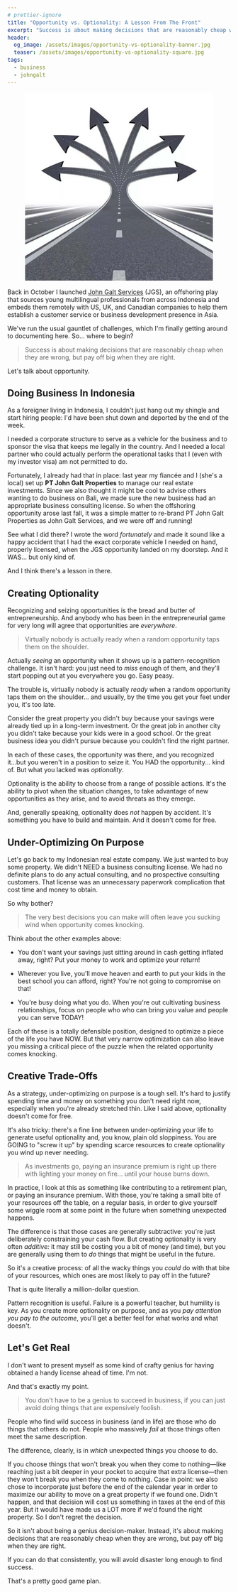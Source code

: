```yaml
---
# prettier-ignore
title: "Opportunity vs. Optionality: A Lesson From The Front"
excerpt: "Success is about making decisions that are reasonably cheap when they are wrong, but pay off big when they are right."
header:
  og_image: /assets/images/opportunity-vs-optionality-banner.jpg
  teaser: /assets/images/opportunity-vs-optionality-square.jpg
tags:
  - business
  - johngalt
---
```


<figure class="align-left drop-image">
    <img src="/assets/images/opportunity-vs-optionality-square.jpg">
</figure>

Back in October I launched [John Galt Services](https://johngalt.id) (JGS), an offshoring play that sources young multilingual professionals from across Indonesia and embeds them remotely with US, UK, and Canadian companies to help them establish a customer service or business development presence in Asia.

We've run the usual gauntlet of challenges, which I'm finally getting around to documenting here. So... where to begin?

> Success is about making decisions that are reasonably cheap when they are wrong, but pay off big when they are right.

Let's talk about opportunity.

## Doing Business In Indonesia

As a foreigner living in Indonesia, I couldn't just hang out my shingle and start hiring people: I'd have been shut down and deported by the end of the week.

I needed a corporate structure to serve as a vehicle for the business and to sponsor the visa that keeps me legally in the country. And I needed a local partner who could actually perform the operational tasks that I (even with my investor visa) am not permitted to do.

Fortunately, I already had that in place: last year my fiancée and I (she's a local) set up **PT John Galt Properties** to manage our real estate investments. Since we also thought it might be cool to advise others wanting to do business on Bali, we made sure the new business had an appropriate business consulting license. So when the offshoring opportunity arose last fall, it was a simple matter to re-brand PT John Galt Properties as John Galt Services, and we were off and running!

See what I did there? I wrote the word _fortunately_ and made it sound like a happy accident that I had the exact corporate vehicle I needed on hand, properly licensed, when the JGS opportunity landed on my doorstep. And it WAS... but only kind of.

And I think there's a lesson in there.

## Creating Optionality

Recognizing and seizing opportunities is the bread and butter of entrepreneurship. And anybody who has been in the entrepreneurial game for very long will agree that opportunities are _everywhere_.

> Virtually nobody is actually ready when a random opportunity taps them on the shoulder.

Actually _seeing_ an opportunity when it shows up is a pattern-recognition challenge. It isn't hard: you just need to _miss_ enough of them, and they'll start popping out at you everywhere you go. Easy peasy.

The trouble is, virtually nobody is actually _ready_ when a random opportunity taps them on the shoulder... and usually, by the time you get your feet under you, it's too late.

Consider the great property you didn't buy because your savings were already tied up in a long-term investment. Or the great job in another city you didn't take because your kids were in a good school. Or the great business idea you didn't pursue because you couldn't find the right partner.

In each of these cases, the opportunity was there, and you recognized it...but you weren't in a position to seize it. You HAD the opportunity... kind of. But what you lacked was _optionality_.

Optionality is the ability to choose from a range of possible actions. It's the ability to pivot when the situation changes, to take advantage of new opportunities as they arise, and to avoid threats as they emerge.

And, generally speaking, optionality does _not_ happen by accident. It's something you have to build and maintain. And it doesn't come for free.

## Under-Optimizing On Purpose

Let's go back to my Indonesian real estate company. We just wanted to buy some property. We didn't NEED a business consulting license. We had no definite plans to do any actual consulting, and no prospective consulting customers. That license was an unnecessary paperwork complication that cost time and money to obtain.

So why bother?

> The very best decisions you can make will often leave you sucking wind when opportunity comes knocking.

Think about the other examples above:

- You don't want your savings just sitting around in cash getting inflated away, right? Put your money to work and optimize your return!

- Wherever you live, you'll move heaven and earth to put your kids in the best school you can afford, right? You're not going to compromise on that!

- You're busy doing what you do. When you're out cultivating business relationships, focus on people who who can bring you value and people you can serve TODAY!

Each of these is a totally defensible position, designed to optimize a piece of the life you have NOW. But that very narrow optimization can also leave you missing a critical piece of the puzzle when the related opportunity comes knocking.

## Creative Trade-Offs

As a strategy, under-optimizing on purpose is a tough sell. It's hard to justify spending time and money on something you don't need right now, especially when you're already stretched thin. Like I said above, optionality doesn't come for free.

It's also tricky: there's a fine line between under-optimizing your life to generate useful optionality and, you know, plain old sloppiness. You are GOING to "screw it up" by spending scarce resources to create optionality you wind up never needing.

> As investments go, paying an insurance premium is right up there with lighting your money on fire... until your house burns down.

In practice, I look at this as something like contributing to a retirement plan, or paying an insurance premium. With those, you're taking a small bite of your resources off the table, on a regular basis, in order to give yourself some wiggle room at some point in the future when something unexpected happens.

The difference is that those cases are generally subtractive: you're just deliberately constraining your cash flow. But creating optionality is very often _additive:_ it may still be costing you a bit of money (and time), but you are generally using them to _do_ things that might be useful in the future.

So it's a creative process: of all the wacky things you _could_ do with that bite of your resources, which ones are most likely to pay off in the future?

That is quite literally a million-dollar question.

Pattern recognition is useful. Failure is a powerful teacher, but humility is key. As you create more optionality on purpose, and as you _pay attention you pay to the outcome_, you'll get a better feel for what works and what doesn't.

## Let's Get Real

I don't want to present myself as some kind of crafty genius for having obtained a handy license ahead of time. I'm not.

And that's exactly my point.

> You don't have to be a genius to succeed in business, if you can just avoid doing things that are expensively foolish.

People who find wild success in business (and in life) are those who do things that others do not. People who massively _fail_ at those things often meet the same description.

The difference, clearly, is in _which_ unexpected things you choose to do.

If you choose things that won't break you when they come to nothing—like reaching just a bit deeper in your pocket to acquire that extra license—then they won't break you when they come to nothing. Case in point: we also chose to incorporate just before the end of the calendar year in order to maximize our ability to move on a great property if we found one. Didn't happen, and that decision will cost us something in taxes at the end of _this_ year. But it would have made us a LOT more if we'd found the right property. So I don't regret the decision.

So it isn't about being a genius decision-maker. Instead, it's about making decisions that are reasonably cheap when they are wrong, but pay off big when they are right.

If you can do that consistently, you will avoid disaster long enough to find success.

That's a pretty good game plan.
